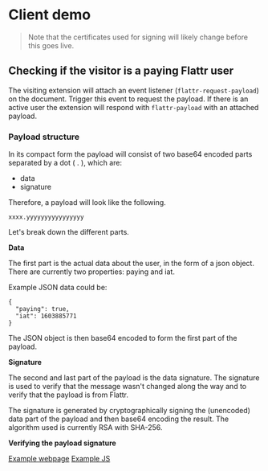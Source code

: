 # Client demo

> Note that the certificates used for signing will likely change before this goes live.

## Checking if the visitor is a paying Flattr user

The visiting extension will attach an event listener (`flattr-request-payload`) on the document. Trigger this event to request the payload. If there is an active user the extension will respond with `flattr-payload` with an attached payload.

<!-- TODO: Example code -->

### Payload structure<a name="payload"></a>

In its compact form the payload will consist of two base64 encoded parts separated by a dot ( . ), which are:

* data
* signature

Therefore, a payload will look like the following.

`xxxx.yyyyyyyyyyyyyyyy`

Let's break down the different parts.

**Data**

The first part is the actual data about the user, in the form of a json object. There are currently
two properties: paying and iat.

Example JSON data could be:

	{
	  "paying": true,
	  "iat": 1603885771
	}

The JSON object is then base64 encoded to form the first part of the payload.

**Signature**

The second and last part of the payload is the data signature. The signature is used to verify that the message wasn't changed along the way and to verify that the payload is from Flattr.

The signature is generated by cryptographically signing the (unencoded) data part of the payload and then base64 encoding the result. The algorithm used is currently RSA with SHA-256.


**Verifying the payload signature**

[Example webpage](demo/index.html)
[Example JS](demo/main.js)
